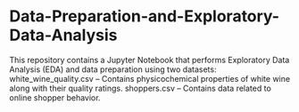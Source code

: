 # Data-Preparation-and-Exploratory-Data-Analysis
This repository contains a Jupyter Notebook that performs Exploratory Data Analysis (EDA) and data preparation using two datasets:  white_wine_quality.csv – Contains physicochemical properties of white wine along with their quality ratings. shoppers.csv – Contains data related to online shopper behavior.
